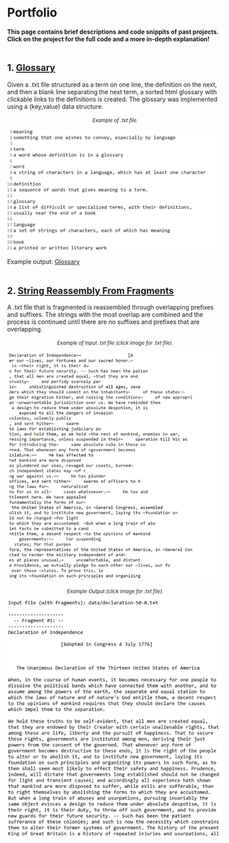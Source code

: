 # **Portfolio**

**This page contains brief descriptions and code snippits of past projects. Click on the project for the full code and a more in-depth explanation!**
<br><br/>


## **1.** [Glossary](https://github.com/julian-irizarry/programming/tree/main/glossary)

Given a .txt file structured as a term on one line, the definition on the next, and then a blank line separating the next term, a sorted html glossary with clickable links to the definitions is created. The glossary was implemented using a (key,value) data structure. 


<center><small><i>Example of .txt file.</i></small></center>

![](assets/images/text.PNG)

Example output: [Glossary](assets/html/index.html)
<br><br/>

## **2.** [String Reassembly From Fragments](https://github.com/julian-irizarry/programming/tree/main/reassembly)

A .txt file that is fragmented is reassembled through overlapping prefixes and suffixes. The strings with the most overlap are combined and the process is continued until there are no suffixes and prefixes that are overlapping.

<center><small><i>Example of Input .txt file (click image for .txt file).</i></small></center>

[![](assets/images/fragment.PNG)](assets/text/declaration-50-8.txt)

<center><small><i>Example Output (click image for .txt file).</i></small></center>

[![](assets/images/declaration.PNG)](assets/text/declaration.txt)

<br><br/>
